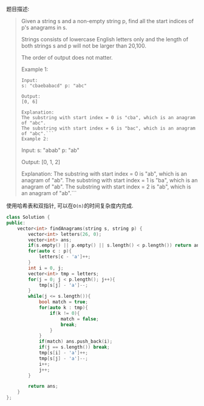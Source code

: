 题目描述:
> Given a string s and a non-empty string p, find all the start indices of p's anagrams in s.
>
> Strings consists of lowercase English letters only and the length of both strings s and p will not be larger than 20,100.
>
>The order of output does not matter.
>
>Example 1:
>```
>Input:
>s: "cbaebabacd" p: "abc"
>
>Output:
>[0, 6]
>
>Explanation:
>The substring with start index = 0 is "cba", which is an anagram of "abc".
>The substring with start index = 6 is "bac", which is an anagram of "abc".```
>Example 2:
>```
>Input:
>s: "abab" p: "ab"
>
>Output:
>[0, 1, 2]
>
>Explanation:
>The substring with start index = 0 is "ab", which is an anagram of "ab".
>The substring with start index = 1 is "ba", which is an anagram of "ab".
>The substring with start index = 2 is "ab", which is an anagram of "ab".```

使用哈希表和双指针, 可以在`O(n)`的时间复杂度内完成.

```c++
class Solution {
public:
    vector<int> findAnagrams(string s, string p) {
        vector<int> letters(26, 0);
        vector<int> ans;
        if(s.empty() || p.empty() || s.length() < p.length()) return ans;
        for(auto c : p){
            letters[c - 'a']++;
        }
        int i = 0, j;
        vector<int> tmp = letters;
        for(j = 0; j < p.length(); j++){
            tmp[s[j] - 'a']--;
        }
        while(j <= s.length()){
            bool match = true;
            for(auto k : tmp){
                if(k != 0){
                    match = false;
                    break;
                }
            }
            if(match) ans.push_back(i);
            if(j == s.length()) break;
            tmp[s[i] - 'a']++;
            tmp[s[j] - 'a']--;
            i++;
            j++;
        }

        return ans;
    }
};
```
